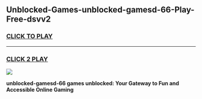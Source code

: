 
## Unblocked-Games-unblocked-gamesd-66-Play-Free-dsvv2
<h3>
<a href="https://premium76.site?title=unblocked-gamesd-66&ref=21A">CLICK TO PLAY</a></h3>
<hr>

<h3>
<a href="https://premium76.site?title=unblocked-gamesd-66&ref=21A">CLICK 2 PLAY</a>
  
</h3>

<a href="https://premium76.site?title=unblocked-gamesd-66&ref=21A"><img src="https://clearcache.store/games.png"></a>


**unblocked-gamesd-66 games unblocked: Your Gateway to Fun and Accessible Online Gaming**
